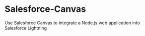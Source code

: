 # Salesforce-Canvas
Use Salesforce Canvas to integrate a Node.js web application into Salesforce Lightning
